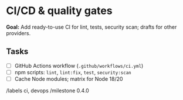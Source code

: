 # CI/CD & quality gates

**Goal:** Add ready-to-use CI for lint, tests, security scan; drafts for other providers.

## Tasks
- [ ] GitHub Actions workflow (`.github/workflows/ci.yml`)
- [ ] npm scripts: `lint`, `lint:fix`, `test`, `security:scan`
- [ ] Cache Node modules; matrix for Node 18/20

/labels ci, devops
/milestone 0.4.0
